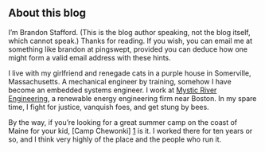 ## About this blog ##

I’m Brandon Stafford. (This is the blog author speaking, not the blog itself, which cannot speak.) Thanks for reading. If you wish, you can email me at something like brandon at pingswept, provided you can deduce how one might form a valid email address with these hints.

I live with my girlfriend and renegade cats in a purple house in Somerville, Massachusetts. A mechanical engineer by training, somehow I have become an embedded systems engineer. I work at [Mystic River Engineering](http://mysticriverengineering.com), a renewable energy engineering firm near Boston. In my spare time, I fight for justice, vanquish foes, and get stung by bees.

By the way, if you’re looking for a great summer camp on the coast of Maine for your kid, [Camp Chewonki] [1] is it. I worked there for ten years or so, and I think very highly of the place and the people who run it.

[1]: http://chewonki.org
